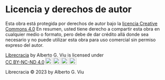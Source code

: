 # Licencia y derechos de autor

Esta obra está protegida por derechos de autor bajo la [licencia Creative Commons 4.0](https://creativecommons.org/licenses/by-nc-nd/4.0/deed.es)
En resumen, usted tiene derecho a compartir esta obra en cualquier medio o formato, pero
debe de dar crédito allá donde sea necesario y no puede utilizar esta obra para
uso comercial sin permiso expreso del autor.

<p xmlns:cc="http://creativecommons.org/ns#" xmlns:dct="http://purl.org/dc/terms/"><a property="dct:title" rel="cc:attributionURL" href="https://github.com/agviu/librecracia">Librecracia</a> by <span property="cc:attributionName">Alberto G. Viu</span> is licensed under <a href="http://creativecommons.org/licenses/by-nc-nd/4.0/" target="_blank" rel="license noopener noreferrer" style="display:inline-block;">CC BY-NC-ND 4.0<img style="height:22px!important;margin-left:3px;vertical-align:text-bottom;" src="https://mirrors.creativecommons.org/presskit/icons/cc.svg"><img style="height:22px!important;margin-left:3px;vertical-align:text-bottom;" src="https://mirrors.creativecommons.org/presskit/icons/by.svg?ref=chooser-v1"><img style="height:22px!important;margin-left:3px;vertical-align:text-bottom;" src="https://mirrors.creativecommons.org/presskit/icons/nc.svg?ref=chooser-v1"><img style="height:22px!important;margin-left:3px;vertical-align:text-bottom;" src="https://mirrors.creativecommons.org/presskit/icons/nd.svg?ref=chooser-v1"></a></p>

Librecracia © 2023 by Alberto G. Viu